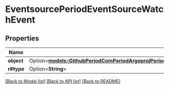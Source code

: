 # EventsourcePeriodEventSourceWatchEvent

## Properties

Name | Type | Description | Notes
------------ | ------------- | ------------- | -------------
**object** | Option<[**models::GithubPeriodComPeriodArgoprojPeriodArgoEventsPeriodPkgPeriodApisPeriodEventsPeriodV1alpha1PeriodEventSource**](github.com.argoproj.argo_events.pkg.apis.events.v1alpha1.EventSource.md)> |  | [optional]
**r#type** | Option<**String**> |  | [optional]

[[Back to Model list]](../README.md#documentation-for-models) [[Back to API list]](../README.md#documentation-for-api-endpoints) [[Back to README]](../README.md)


